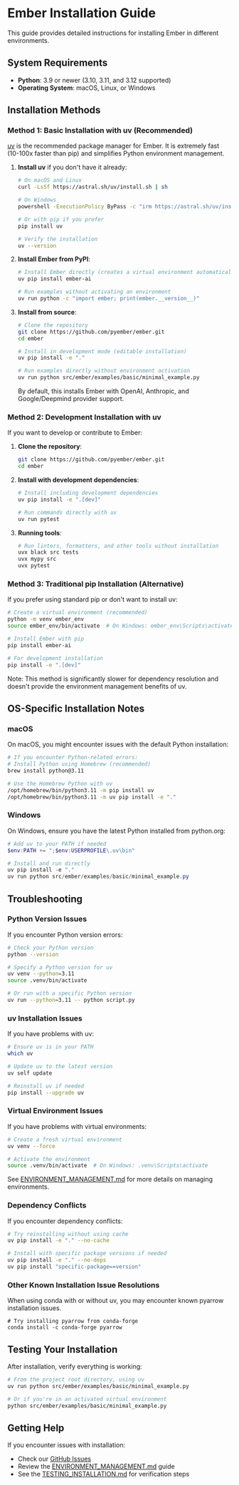 # Ember Installation Guide

This guide provides detailed instructions for installing Ember in different environments.

## System Requirements

- **Python**: 3.9 or newer (3.10, 3.11, and 3.12 supported)
- **Operating System**: macOS, Linux, or Windows

## Installation Methods

### Method 1: Basic Installation with uv (Recommended)

[uv](https://astral.sh/uv) is the recommended package manager for Ember. It is extremely fast (10-100x faster than pip) and simplifies Python environment management.

1. **Install uv** if you don't have it already:
   ```bash
   # On macOS and Linux
   curl -LsSf https://astral.sh/uv/install.sh | sh
   
   # On Windows
   powershell -ExecutionPolicy ByPass -c "irm https://astral.sh/uv/install.ps1 | iex"
   
   # Or with pip if you prefer
   pip install uv
   
   # Verify the installation
   uv --version
   ```

2. **Install Ember from PyPI**:
   ```bash
   # Install Ember directly (creates a virtual environment automatically if needed)
   uv pip install ember-ai
   
   # Run examples without activating an environment
   uv run python -c "import ember; print(ember.__version__)"
   ```

3. **Install from source**:
   ```bash
   # Clone the repository
   git clone https://github.com/pyember/ember.git
   cd ember
   
   # Install in development mode (editable installation)
   uv pip install -e "."
   
   # Run examples directly without environment activation
   uv run python src/ember/examples/basic/minimal_example.py
   ```
   
   By default, this installs Ember with OpenAI, Anthropic, and Google/Deepmind provider support.

### Method 2: Development Installation with uv

If you want to develop or contribute to Ember:

1. **Clone the repository**:
   ```bash
   git clone https://github.com/pyember/ember.git
   cd ember
   ```

2. **Install with development dependencies**:
   ```bash
   # Install including development dependencies
   uv pip install -e ".[dev]"
   
   # Run commands directly with uv
   uv run pytest
   ```

3. **Running tools**:
   ```bash
   # Run linters, formatters, and other tools without installation
   uvx black src tests
   uvx mypy src
   uvx pytest
   ```

### Method 3: Traditional pip Installation (Alternative)

If you prefer using standard pip or don't want to install uv:

```bash
# Create a virtual environment (recommended)
python -m venv ember_env
source ember_env/bin/activate  # On Windows: ember_env\Scripts\activate

# Install Ember with pip
pip install ember-ai

# For development installation
pip install -e ".[dev]"
```

Note: This method is significantly slower for dependency resolution and doesn't provide the environment management benefits of uv.

## OS-Specific Installation Notes

### macOS

On macOS, you might encounter issues with the default Python installation:

```bash
# If you encounter Python-related errors:
# Install Python using Homebrew (recommended)
brew install python@3.11

# Use the Homebrew Python with uv
/opt/homebrew/bin/python3.11 -m pip install uv
/opt/homebrew/bin/python3.11 -m uv pip install -e "."
```

### Windows

On Windows, ensure you have the latest Python installed from python.org:

```powershell
# Add uv to your PATH if needed
$env:PATH += ";$env:USERPROFILE\.uv\bin"

# Install and run directly
uv pip install -e "."
uv run python src/ember/examples/basic/minimal_example.py
```

## Troubleshooting

### Python Version Issues

If you encounter Python version errors:

```bash
# Check your Python version
python --version

# Specify a Python version for uv
uv venv --python=3.11
source .venv/bin/activate

# Or run with a specific Python version
uv run --python=3.11 -- python script.py
```

### uv Installation Issues

If you have problems with uv:

```bash
# Ensure uv is in your PATH
which uv

# Update uv to the latest version
uv self update

# Reinstall uv if needed
pip install --upgrade uv
```

### Virtual Environment Issues

If you have problems with virtual environments:

```bash
# Create a fresh virtual environment
uv venv --force

# Activate the environment
source .venv/bin/activate  # On Windows: .venv\Scripts\activate
```

See [ENVIRONMENT_MANAGEMENT.md](ENVIRONMENT_MANAGEMENT.md) for more details on managing environments.

### Dependency Conflicts

If you encounter dependency conflicts:

```bash
# Try reinstalling without using cache
uv pip install -e "." --no-cache

# Install with specific package versions if needed
uv pip install -e "." --no-deps
uv pip install "specific-package==version"
```

### Other Known Installation Issue Resolutions

When using conda with or without uv, you may encounter known pyarrow installation issues.
```
# Try installing pyarrow from conda-forge
conda install -c conda-forge pyarrow
```

## Testing Your Installation

After installation, verify everything is working:

```bash
# From the project root directory, using uv
uv run python src/ember/examples/basic/minimal_example.py

# Or if you're in an activated virtual environment
python src/ember/examples/basic/minimal_example.py
```

## Getting Help

If you encounter issues with installation:
- Check our [GitHub Issues](https://github.com/pyember/ember/issues)
- Review the [ENVIRONMENT_MANAGEMENT.md](ENVIRONMENT_MANAGEMENT.md) guide
- See the [TESTING_INSTALLATION.md](TESTING_INSTALLATION.md) for verification steps